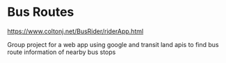 # Bus Routes

https://www.coltonj.net/BusRider/riderApp.html

Group project for a web app using google and transit land apis to find bus route information of nearby bus stops
